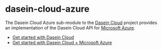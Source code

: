 dasein-cloud-azure
==================

The Dasein Cloud Azure sub-module to the [Dasein Cloud](https://github.com/greese/dasein-cloud) project
provides an implementation of the Dasein Cloud API for [Microsoft Azure](http://www.windowsazure.com).
 
* [Get started with Dasein Cloud](https://github.com/dasein-cloud)
* [Get started with Dasein Cloud + Microsoft Azure](https://github.com/greese/dasein-cloud-azure/wiki)

